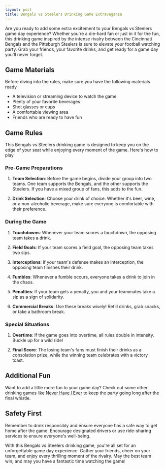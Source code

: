 ```yaml
---
layout: post
title: Bengals vs Steelers Drinking Game Extravaganza
---
```



Are you ready to add some extra excitement to your Bengals vs Steelers game day experience? Whether you're a die-hard fan or just in it for the fun, this drinking game inspired by the intense rivalry between the Cincinnati Bengals and the Pittsburgh Steelers is sure to elevate your football watching party. Grab your friends, your favorite drinks, and get ready for a game day you'll never forget.

## Game Materials

Before diving into the rules, make sure you have the following materials ready

- A television or streaming device to watch the game
- Plenty of your favorite beverages
- Shot glasses or cups
- A comfortable viewing area
- Friends who are ready to have fun

## Game Rules

This Bengals vs Steelers drinking game is designed to keep you on the edge of your seat while enjoying every moment of the game. Here's how to play

### Pre-Game Preparations

1. **Team Selection**: Before the game begins, divide your group into two teams. One team supports the Bengals, and the other supports the Steelers. If you have a mixed group of fans, this adds to the fun.

2. **Drink Selection**: Choose your drink of choice. Whether it's beer, wine, or a non-alcoholic beverage, make sure everyone is comfortable with their preference.

### During the Game

1. **Touchdowns**: Whenever your team scores a touchdown, the opposing team takes a drink.

2. **Field Goals**: If your team scores a field goal, the opposing team takes two sips.

3. **Interceptions**: If your team's defense makes an interception, the opposing team finishes their drink.

4. **Fumbles**: Whenever a fumble occurs, everyone takes a drink to join in the chaos.

5. **Penalties**: If your team gets a penalty, you and your teammates take a sip as a sign of solidarity.

6. **Commercial Breaks**: Use these breaks wisely! Refill drinks, grab snacks, or take a bathroom break.

### Special Situations

1. **Overtime**: If the game goes into overtime, all rules double in intensity. Buckle up for a wild ride!

2. **Final Score**: The losing team's fans must finish their drinks as a consolation prize, while the winning team celebrates with a victory toast.

## Additional Fun

Want to add a little more fun to your game day? Check out some other drinking games like [Never Have I Ever](https://drinkingdojo.com/games/never-have-i-ever) to keep the party going long after the final whistle.

## Safety First

Remember to drink responsibly and ensure everyone has a safe way to get home after the game. Encourage designated drivers or use ride-sharing services to ensure everyone's well-being.

With this Bengals vs Steelers drinking game, you're all set for an unforgettable game day experience. Gather your friends, cheer on your team, and enjoy every thrilling moment of the rivalry. May the best team win, and may you have a fantastic time watching the game!